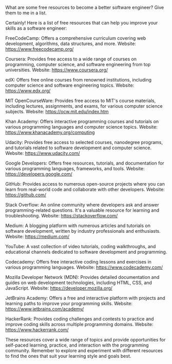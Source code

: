 What are some free resources to become a better software engineer? Give them to me in a list. 

Certainly! Here is a list of free resources that can help you improve your skills as a software engineer:

FreeCodeCamp: Offers a comprehensive curriculum covering web development, algorithms, data structures, and more.
Website: https://www.freecodecamp.org/

Coursera: Provides free access to a wide range of courses on programming, computer science, and software engineering from top universities.
Website: https://www.coursera.org/

edX: Offers free online courses from renowned institutions, including computer science and software engineering topics.
Website: https://www.edx.org/

MIT OpenCourseWare: Provides free access to MIT's course materials, including lectures, assignments, and exams, for various computer science subjects.
Website: https://ocw.mit.edu/index.htm

Khan Academy: Offers interactive programming courses and tutorials on various programming languages and computer science topics.
Website: https://www.khanacademy.org/computing

Udacity: Provides free access to selected courses, nanodegree programs, and tutorials related to software development and computer science.
Website: https://www.udacity.com/

Google Developers: Offers free resources, tutorials, and documentation for various programming languages, frameworks, and tools.
Website: https://developers.google.com/

GitHub: Provides access to numerous open-source projects where you can learn from real-world code and collaborate with other developers.
Website: https://github.com/

Stack Overflow: An online community where developers ask and answer programming-related questions. It's a valuable resource for learning and troubleshooting.
Website: https://stackoverflow.com/

Medium: A blogging platform with numerous articles and tutorials on software development, written by industry professionals and enthusiasts.
Website: https://medium.com/

YouTube: A vast collection of video tutorials, coding walkthroughs, and educational channels dedicated to software development and programming.

Codecademy: Offers free interactive coding lessons and exercises in various programming languages.
Website: https://www.codecademy.com/

Mozilla Developer Network (MDN): Provides detailed documentation and guides on web development technologies, including HTML, CSS, and JavaScript.
Website: https://developer.mozilla.org/

JetBrains Academy: Offers a free and interactive platform with projects and learning paths to improve your programming skills.
Website: https://www.jetbrains.com/academy/

HackerRank: Provides coding challenges and contests to practice and improve coding skills across multiple programming domains.
Website: https://www.hackerrank.com/

These resources cover a wide range of topics and provide opportunities for self-paced learning, practice, and interaction with the programming community. Remember to explore and experiment with different resources to find the ones that suit your learning style and goals best.